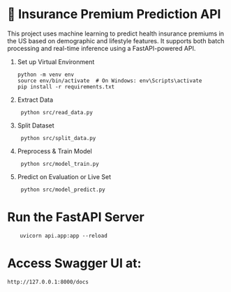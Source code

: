 # 🏥 Insurance Premium Prediction API

This project uses machine learning to predict health insurance premiums in the US based on demographic and lifestyle features. It supports both batch processing and real-time inference using a FastAPI-powered API.

1. Set up Virtual Environment
   
       python -m venv env
       source env/bin/activate  # On Windows: env\Scripts\activate
       pip install -r requirements.txt
2. Extract Data

        python src/read_data.py
3. Split Dataset
        
        python src/split_data.py
4. Preprocess & Train Model

        python src/model_train.py
4. Predict on Evaluation or Live Set

        python src/model_predict.py
# Run the FastAPI Server
        uvicorn api.app:app --reload
# Access Swagger UI at:

    http://127.0.0.1:8000/docs
